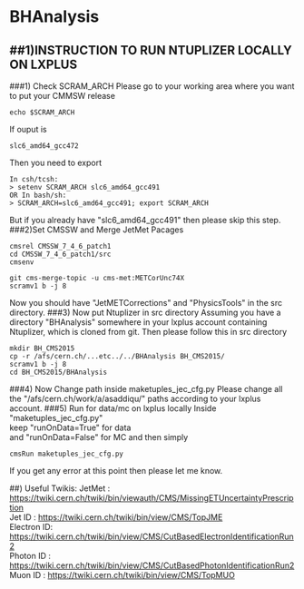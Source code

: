 # BHAnalysis
##1)INSTRUCTION TO RUN NTUPLIZER LOCALLY ON LXPLUS
-------------------------------------------------
###1) Check SCRAM_ARCH
Please go to your working area where you want to put your CMMSW release 

```
echo $SCRAM_ARCH

```
If ouput is 
```
slc6_amd64_gcc472
```
Then you need to export


```
In csh/tcsh:
> setenv SCRAM_ARCH slc6_amd64_gcc491
OR In bash/sh:
> SCRAM_ARCH=slc6_amd64_gcc491; export SCRAM_ARCH
```
But if you already have "slc6_amd64_gcc491" then please skip this step.
###2)Set CMSSW and Merge JetMet Pacages 
```
cmsrel CMSSW_7_4_6_patch1
cd CMSSW_7_4_6_patch1/src
cmsenv

git cms-merge-topic -u cms-met:METCorUnc74X
scramv1 b -j 8
```
Now you should have "JetMETCorrections" and "PhysicsTools" in the src directory.
###3) Now put Ntuplizer in src directory
Assuming you have a directory "BHAnalysis" somewhere in your lxplus account containing Ntuplizer, which is cloned from git. Then please follow this in src directory
```
mkdir BH_CMS2015
cp -r /afs/cern.ch/...etc../../BHAnalysis BH_CMS2015/
scramv1 b -j 8
cd BH_CMS2015/BHAnalysis
```
###4) Now Change path inside maketuples_jec_cfg.py
Please change all the "/afs/cern.ch/work/a/asaddiqu/" paths according to your lxplus account.
###5) Run for data/mc on lxplus locally
Inside "maketuples_jec_cfg.py"   
keep "runOnData=True" for data  
and  "runOnData=False" for MC
and then simply
```
cmsRun maketuples_jec_cfg.py
```
If you get any error at this point then please let me know.

##) Useful Twikis:
JetMet     : https://twiki.cern.ch/twiki/bin/viewauth/CMS/MissingETUncertaintyPrescription  
Jet ID     : https://twiki.cern.ch/twiki/bin/view/CMS/TopJME  
Electron ID: https://twiki.cern.ch/twiki/bin/view/CMS/CutBasedElectronIdentificationRun2  
Photon ID  : https://twiki.cern.ch/twiki/bin/view/CMS/CutBasedPhotonIdentificationRun2  
Muon ID    : https://twiki.cern.ch/twiki/bin/view/CMS/TopMUO  
